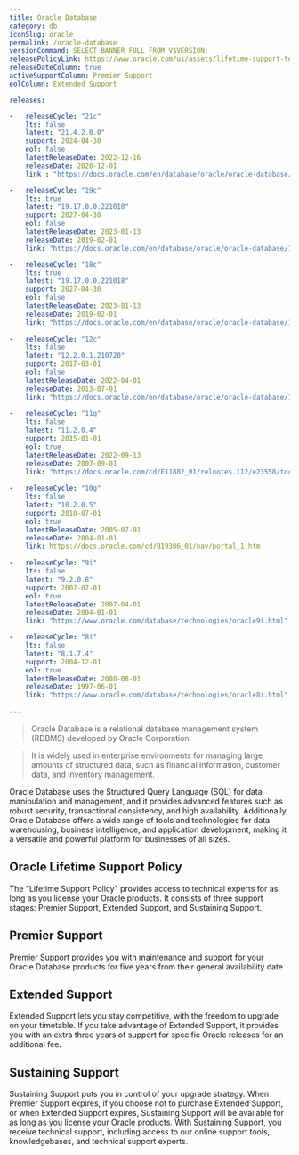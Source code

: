 ```yaml
---
title: Oracle Database
category: db
iconSlug: oracle
permalink: /oracle-database
versionCommand: SELECT BANNER_FULL FROM V$VERSION;
releasePolicyLink: https://www.oracle.com/us/assets/lifetime-support-technology-069183.pdf
releaseDateColumn: true
activeSupportColumn: Premier Support
eolColumn: Extended Support

releases:

-   releaseCycle: "21c"
    lts: false
    latest: "21.4.2.0.0"
    support: 2024-04-30
    eol: false
    latestReleaseDate: 2022-12-16
    releaseDate: 2020-12-01
    link : "https://docs.oracle.com/en/database/oracle/oracle-database/21/whats-new.html" 

-   releaseCycle: "19c"
    lts: true
    latest: "19.17.0.0.221018"
    support: 2027-04-30
    eol: false
    latestReleaseDate: 2023-01-13
    releaseDate: 2019-02-01
    link: "https://docs.oracle.com/en/database/oracle/oracle-database/19/rnrdm/database-release-notes.pdf"

-   releaseCycle: "18c"
    lts: true
    latest: "19.17.0.0.221018"
    support: 2027-04-30
    eol: false
    latestReleaseDate: 2023-01-13
    releaseDate: 2019-02-01
    link: "https://docs.oracle.com/en/database/oracle/oracle-database/18/rnrdm/index.html"
  
-   releaseCycle: "12c"
    lts: false
    latest: "12.2.0.1.210720"
    support: 2017-03-01
    eol: false
    latestReleaseDate: 2022-04-01
    releaseDate: 2013-07-01
    link: "https://docs.oracle.com/en/database/oracle/oracle-database/12.2/ladbn/index.html"
  
-   releaseCycle: "11g"
    lts: false
    latest: "11.2.0.4"
    support: 2015-01-01
    eol: true
    latestReleaseDate: 2022-09-13
    releaseDate: 2007-09-01
    link: "https://docs.oracle.com/cd/E11882_01/relnotes.112/e23558/toc.htm"
  
-   releaseCycle: "10g"
    lts: false
    latest: "10.2.0.5"
    support: 2010-07-01
    eol: true
    latestReleaseDate: 2005-07-01
    releaseDate: 2004-01-01
    link: https://docs.oracle.com/cd/B19306_01/nav/portal_1.htm
  
-   releaseCycle: "9i"
    lts: false
    latest: "9.2.0.8"
    support: 2007-07-01
    eol: true
    latestReleaseDate: 2007-04-01
    releaseDate: 2004-01-01
    link: "https://www.oracle.com/database/technologies/oracle9i.html"

-   releaseCycle: "8i"
    lts: false
    latest: "8.1.7.4"
    support: 2004-12-01
    eol: true
    latestReleaseDate: 2008-08-01
    releaseDate: 1997-06-01
    link: "https://www.oracle.com/database/technologies/oracle8i.html"
 
---
```


> Oracle Database is a relational database management system (RDBMS) developed by Oracle Corporation.

> It is widely used in enterprise environments for managing large amounts of structured data,
>such as financial information, customer data, and inventory management.

Oracle Database uses the Structured Query Language (SQL) for data manipulation and 
management, and it provides advanced features such as robust security, transactional
consistency, and high availability. Additionally, Oracle Database offers a wide range
of tools and technologies for data warehousing, business intelligence, and application 
development, making it a versatile and powerful platform for businesses of all sizes.

## Oracle Lifetime Support Policy

The "Lifetime Support Policy" provides access to technical experts for as long as
you license your Oracle products.
It consists of three support stages: Premier Support, Extended Support, and Sustaining Support.

## Premier Support

Premier Support provides you with maintenance and support for your Oracle Database
products for five years from their general availability date
  
## Extended Support
  
Extended Support lets you stay competitive, with the freedom to upgrade on your
timetable. If you take advantage of Extended Support, it provides you with
an extra three years of support for specific Oracle releases for an additional fee.

## Sustaining Support
  
Sustaining Support puts you in control of your upgrade strategy. When Premier Support expires, if you choose
not to purchase Extended Support, or when Extended Support expires, Sustaining Support will be available for
as long as you license your Oracle products. With Sustaining Support, you receive technical support, including
access to our online support tools, knowledgebases, and technical support experts.
